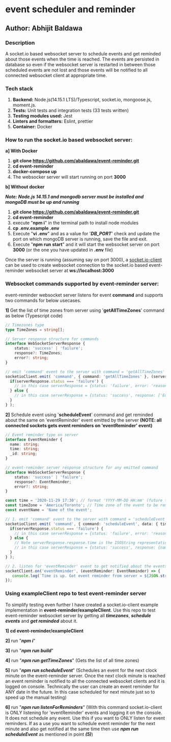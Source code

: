# event scheduler and reminder

## Author: Abhijit Baldawa

### Description
A socket.io based websocket server to schedule events and get reminded about those events when the time is reached. The events are persisted in database so even if the websocket server is restarted in between those scheduled events are not lost and those events will be notified to all connected websocket client at appropriate time.

### Tech stack
1. **Backend:** Node.js(14.15.1 LTS)/Typescript, socket.io, mongoose.js, moment.js.
2. **Tests:** Unit tests and integration tests (33 tests written)
3. **Testing modules used:** Jest
4. **Linters and formatters:** Eslint, prettier
5. **Container:** Docker

### How to run the socket.io based websocket server:
**a] With Docker**
1. **git clone https://github.com/abaldawa/event-reminder.git**
2. **cd event-reminder**
3. **docker-compose up**
4. The websocker server will start running on port **3000**

**b] Without docker**

**_Note: Node.js 14.15.1 and mongodb server must be installed and mongoDB must be up and running_**
1. **git clone https://github.com/abaldawa/event-reminder.git**
2. **cd event-reminder**
3. execute "**npm i**" in the terminal path to install node modules
4. **cp .env.example .env**
5. Execute "**vi .env**" and as a value for '***DB_PORT***' check and update the port on which mongoDB server is running, save the file and exit.
6. Execute "**npm run start**" and it will start the websocket server on port **3000** (or the one you have updated in **.env** file)

Once the server is running (assuming say on port 3000), a [socket.io-client](https://github.com/socketio/socket.io-client) can be used to create websocket connection to the socket.io based event-reminder websocket server at **ws://localhost:3000**

### Websocket commands supported by event-reminder server:
event-reminder websocket server listens for event **command** and supports two commands for below usecases.

**1]** Get the list of time zones from server using '**getAllTimeZones**' command as below (Typescript code)
```typescript
// Timezones type
type TimeZones = string[];

// Server response structure for commands
interface WebSocketServerResponse {
    status: 'success' | 'failure';
    response?: TimeZones;
    error?: string;
}

// emit 'command' event to the server with command = 'getAllTimeZones' to get list of all time zones
socketioClient.emit( 'command', { command: 'getAllTimeZones' }, (serverResponse: WebSocketServerResponse) => {
  if(serverResponse.status === 'failure') {
    // in this case serverResponse = {status: 'failure', error: 'reason of error'}
  } else {
    // in this case serverResponse = {status: 'success', response: ['Europe/Berlin', 'America/Toronto', ...]}
  }
} );
```

**2]** Schedule event using '**scheduleEvent**' command and get reminded about the same 
on 'eventReminder' event emitted by the server
**(NOTE: all connected sockets gets event reminders on 'eventReminder' event)**
```typescript
// Event reminder type on server
interface EventReminder {
  name: string;
  time: string;
  _id: string;
}

// event-reminder server response structure for any emitted command
interface WebSocketServerResponse {
    status: 'success' | 'failure';
    response?: EventReminder;
    error?: string;
}

const time = '2020-11-29 17:30'; // format 'YYYY-MM-DD HH:mm' (future time at which this event is to be reminded)
const timeZone = 'America/Toronto'; // Time zone of the event to be reminded
const eventName = 'Name of the event';

// 1. emit 'command' event to the server with command = 'scheduleEvent' and 'data' to schedule an event at some point in the future
socketioClient.emit( 'command', { command: 'scheduleEvent', data: { time, timeZone, eventName } }, (serverResponse: WebSocketServerResponse) => {
  if(serverResponse.status === 'failure') {
    // in this case serverResponse = {status: 'failure', error: 'reason of error'}
  } else {
    // Note serverResponse.response.time is the ISOString representation of the passed-in 'time' along with its timeZone
    // in this case serverResponse = {status: 'success', response: {name: 'Name of the event', time: '2020-11-29T22:30:00.000Z', _id: 'some_mongo_id'}}
  }
} );

// 2. listen for 'eventReminder' event to get notified about the events whose time has reached
socketClient.on('eventReminder', (eventReminder: EventReminder) => {
   console.log(`Time is up. Got event reminder from server = ${JSON.stringify(eventReminder)}`);
});
```

### Using exampleClient repo to test event-reminder server
To simplify testing even further I have created a socket.io-client example implementation in **event-reminder/exampleClient**. 
Use this repo to test event-reminder websocket server by getting all ***timezones***, ***schedule events*** and ***get reminded*** about it.

**1]** **cd event-reminder/exampleClient**

**2]** run "***npm i***"

**3]** run "***npm run build***"

**4]** run "***npm run getTimeZones***" (Gets the list of all time zones)

**5]** run "***npm run scheduleEvent***" (Schedules an event for the next clock minute on the event-reminder server. Once the next clock minute is reached an event reminder is notified to all the connected websocket clients and it is logged on console. Technically the user can create an event reminder for ANY date in the future. In this case scheduled for next minute just so to speed up the manual testing)

**6]** run "***npm run listenForReminders***" (With this command socket.io-client is ONLY listening for 'eventReminder' events and logging it on the console. It does not schedule any event. Use this if you want to ONLY listen for event reminders. If as a use you want to schedule event reminder for the next minute and also get notified at the same time then use ***npm run scheduleEvent*** as mentioned in point ***(5)***)
